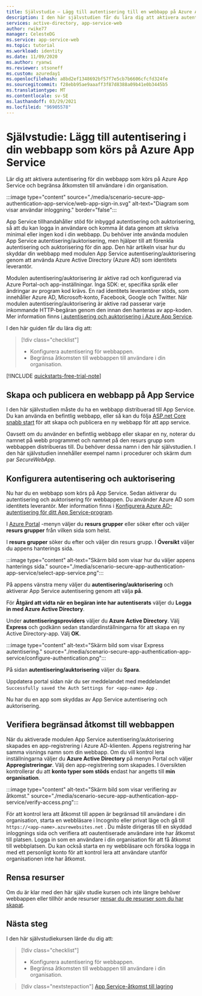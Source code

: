 ```yaml
---
title: Självstudie – Lägg till autentisering till en webbapp på Azure App Service | Azure
description: I den här självstudien får du lära dig att aktivera autentisering och auktorisering för en webbapp som körs på Azure App Service. Begränsa åtkomsten till webbappen till användare i din organisation.
services: active-directory, app-service-web
author: rwike77
manager: CelesteDG
ms.service: app-service-web
ms.topic: tutorial
ms.workload: identity
ms.date: 11/09/2020
ms.author: ryanwi
ms.reviewer: stsoneff
ms.custom: azureday1
ms.openlocfilehash: a8bd2ef1348692bf57f7e5cb7b6606cfcfd324fe
ms.sourcegitcommit: f28ebb95ae9aaaff3f87d8388a09b41e0b3445b5
ms.translationtype: MT
ms.contentlocale: sv-SE
ms.lasthandoff: 03/29/2021
ms.locfileid: "96905578"
---
```

# <a name="tutorial-add-authentication-to-your-web-app-running-on-azure-app-service"></a>Självstudie: Lägg till autentisering i din webbapp som körs på Azure App Service

Lär dig att aktivera autentisering för din webbapp som körs på Azure App Service och begränsa åtkomsten till användare i din organisation.

:::image type="content" source="./media/scenario-secure-app-authentication-app-service/web-app-sign-in.svg" alt-text="Diagram som visar användar inloggning." border="false":::

App Service tillhandahåller stöd för inbyggd autentisering och auktorisering, så att du kan logga in användare och komma åt data genom att skriva minimal eller ingen kod i din webbapp. Du behöver inte använda modulen App Service autentisering/auktorisering, men hjälper till att förenkla autentisering och auktorisering för din app. Den här artikeln visar hur du skyddar din webbapp med modulen App Service autentisering/auktorisering genom att använda Azure Active Directory (Azure AD) som identitets leverantör.

Modulen autentisering/auktorisering är aktive rad och konfigurerad via Azure Portal-och app-inställningar. Inga SDK: er, specifika språk eller ändringar av program kod krävs. En rad identitets leverantörer stöds, som innehåller Azure AD, Microsoft-konto, Facebook, Google och Twitter. När modulen autentisering/auktorisering är aktive rad passerar varje inkommande HTTP-begäran genom den innan den hanteras av app-koden. Mer information finns [i autentisering och auktorisering i Azure App Service](overview-authentication-authorization.md).

I den här guiden får du lära dig att:

> [!div class="checklist"]
>
> * Konfigurera autentisering för webbappen.
> * Begränsa åtkomsten till webbappen till användare i din organisation.

[!INCLUDE [quickstarts-free-trial-note](../../includes/quickstarts-free-trial-note.md)]

## <a name="create-and-publish-a-web-app-on-app-service"></a>Skapa och publicera en webbapp på App Service

I den här självstudien måste du ha en webbapp distribuerad till App Service. Du kan använda en befintlig webbapp, eller så kan du följa [ASP.net Core snabb start](quickstart-dotnetcore.md) för att skapa och publicera en ny webbapp för att app service.

Oavsett om du använder en befintlig webbapp eller skapar en ny, noterar du namnet på webb programmet och namnet på den resurs grupp som webbappen distribueras till. Du behöver dessa namn i den här självstudien. I den här självstudien innehåller exempel namn i procedurer och skärm dum par *SecureWebApp*.

## <a name="configure-authentication-and-authorization"></a>Konfigurera autentisering och auktorisering

Nu har du en webbapp som körs på App Service. Sedan aktiverar du autentisering och auktorisering för webbappen. Du använder Azure AD som identitets leverantör. Mer information finns i [Konfigurera Azure AD-autentisering för ditt App Service-program](configure-authentication-provider-aad.md).

I [Azure Portal](https://portal.azure.com) -menyn väljer du **resurs grupper** eller söker efter och väljer **resurs grupper** från vilken sida som helst.

I **resurs grupper** söker du efter och väljer din resurs grupp. I **Översikt** väljer du appens hanterings sida.

:::image type="content" alt-text="Skärm bild som visar hur du väljer appens hanterings sida." source="./media/scenario-secure-app-authentication-app-service/select-app-service.png":::

På appens vänstra meny väljer du **autentisering/auktorisering** och aktiverar App Service autentisering genom att välja **på**.

För **Åtgärd att vidta när en begäran inte har autentiserats** väljer du **Logga in med Azure Active Directory**.

Under **autentiseringsproviders** väljer du **Azure Active Directory**. Välj **Express** och godkänn sedan standardinställningarna för att skapa en ny Active Directory-app. Välj **OK**.

:::image type="content" alt-text="Skärm bild som visar Express autentisering." source="./media/scenario-secure-app-authentication-app-service/configure-authentication.png":::

På sidan **autentisering/auktorisering** väljer du **Spara**.

Uppdatera portal sidan när du ser meddelandet med meddelandet `Successfully saved the Auth Settings for <app-name> App` .

Nu har du en app som skyddas av App Service autentisering och auktorisering.

## <a name="verify-limited-access-to-the-web-app"></a>Verifiera begränsad åtkomst till webbappen

När du aktiverade modulen App Service autentisering/auktorisering skapades en app-registrering i Azure AD-klienten. Appens registrering har samma visnings namn som din webbapp. Om du vill kontrol lera inställningarna väljer du **Azure Active Directory** på menyn Portal och väljer **Appregistreringar**. Välj den app-registrering som skapades. I översikten kontrollerar du att **konto typer som stöds** endast har angetts till **min organisation**.

:::image type="content" alt-text="Skärm bild som visar verifiering av åtkomst." source="./media/scenario-secure-app-authentication-app-service/verify-access.png":::

För att kontrol lera att åtkomst till appen är begränsad till användare i din organisation, starta en webbläsare i Incognito eller privat läge och gå till `https://<app-name>.azurewebsites.net` . Du måste dirigeras till en skyddad inloggnings sida och verifiera att oautentiserade användare inte har åtkomst till platsen. Logga in som en användare i din organisation för att få åtkomst till webbplatsen. Du kan också starta en ny webbläsare och försöka logga in med ett personligt konto för att kontrol lera att användare utanför organisationen inte har åtkomst.

## <a name="clean-up-resources"></a>Rensa resurser

Om du är klar med den här själv studie kursen och inte längre behöver webbappen eller tillhör ande resurser [rensar du de resurser som du har skapat](scenario-secure-app-clean-up-resources.md).

## <a name="next-steps"></a>Nästa steg

I den här självstudiekursen lärde du dig att:

> [!div class="checklist"]
>
> * Konfigurera autentisering för webbappen.
> * Begränsa åtkomsten till webbappen till användare i din organisation.

> [!div class="nextstepaction"]
> [App Service-åtkomst till lagring](scenario-secure-app-access-storage.md)
